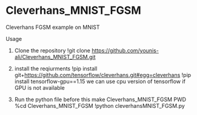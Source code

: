 # Cleverhans_MNIST_FGSM
 Cleverhans FGSM example on MNIST

Usage

1. Clone the repository
!git clone https://github.com/younis-ali/Cleverhans_MNIST_FGSM.git

2. install the reqiurments
!pip install git+https://github.com/tensorflow/cleverhans.git#egg=cleverhans
!pip install tensorflow-gpu==1.15
we can use cpu version of tensorflow if GPU is not available

3. Run the python file before this make Cleverhans_MNIST_FGSM PWD
%cd Cleverhans_MNIST_FGSM
!python cleverhansMNIST_FGSM.py

